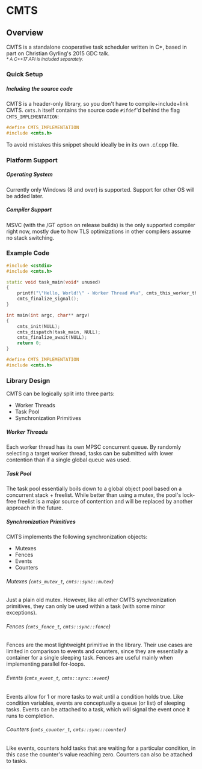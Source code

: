 # CMTS
## Overview
CMTS is a standalone cooperative task scheduler written in C*, based in part on Christian Gyrling's 2015 GDC talk.  
<sub>_* A C++17 API is included separately._</sub>
### Quick Setup
##### Including the source code
CMTS is a header-only library, so you don't have to compile+include+link CMTS. `cmts.h` itself contains the source code `#ifdef`'d behind the flag `CMTS_IMPLEMENTATION`:
```cpp
#define CMTS_IMPLEMENTATION
#include <cmts.h>
```
To avoid mistakes this snippet should ideally be in its own .c/.cpp file.
### Platform Support
##### Operating System
Currently only Windows (8 and over) is supported. Support for other OS will be added later.
##### Compiler Support
MSVC (with the /GT option on release builds) is the only supported compiler right now, mostly due to how TLS optimizations in other compilers assume no stack switching.
### Example Code
```cpp
#include <cstdio>
#include <cmts.h>

static void task_main(void* unused)
{
    printf("\"Hello, World!\" - Worker Thread #%u", cmts_this_worker_thread_index());
    cmts_finalize_signal();
}

int main(int argc, char** argv)
{
    cmts_init(NULL);
    cmts_dispatch(task_main, NULL);
    cmts_finalize_await(NULL);
    return 0;
}

#define CMTS_IMPLEMENTATION
#include <cmts.h>
```
### Library Design
CMTS can be logically split into three parts:
- Worker Threads
- Task Pool
- Synchronization Primitives
##### Worker Threads
Each worker thread has its own MPSC concurrent queue. By randomly selecting a target worker thread, tasks can be submitted with lower contention than if a single global queue was used.
##### Task Pool
The task pool essentially boils down to a global object pool based on a concurrent stack + freelist.
While better than using a mutex, the pool's lock-free freelist is a major source of contention and will be replaced by another approach in the future.
##### Synchronization Primitives
CMTS implements the following synchronization objects:
- Mutexes
- Fences
- Events
- Counters
###### Mutexes  (`cmts_mutex_t`, `cmts::sync::mutex`)
Just a plain old mutex. However, like all other CMTS synchronization primitives, they can only be used within a task (with some minor exceptions).
###### Fences (`cmts_fence_t`, `cmts::sync::fence`)
Fences are the most lightweight primitive in the library.
Their use cases are limited in comparison to events and counters, since they are essentially a container for a single sleeping task.
Fences are useful mainly when implementing parallel for-loops.
###### Events (`cmts_event_t`, `cmts::sync::event`)
Events allow for 1 or more tasks to wait until a condition holds true.
Like condition variables, events are conceptually a queue (or list) of sleeping tasks.
Events can be attached to a task, which will signal the event once it runs to completion.
###### Counters (`cmts_counter_t`, `cmts::sync::counter`)
Like events, counters hold tasks that are waiting for a particular condition, in this case the counter's value reaching zero. Counters can also be attached to tasks.
